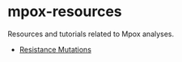 # mpox-resources

Resources and tutorials related to Mpox analyses.

- [Resistance Mutations](resistance/README.md)
